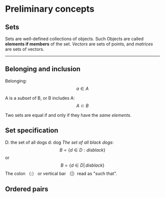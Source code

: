 # Preliminary concepts
## Sets
Sets are well-defined collections of objects. Such Objects are called **elements if members** of the set. *Vectors* are sets of points, and *matrices* are sets of vectors.

---

## Belonging and inclusion
Βelonging:  $$
a\in A
$$

A is a *subset* of B, or B includes A:$$ 
A \subset B
$$

Two sets are equal if and only if they have the *same elements*.

## Set specification
D: the set of all dogs
d: dog
*The set of all black dogs*: 
$$
B= \left\{d\in D: d is black \right\}
$$
οr
$$
B= \left\{d\in D|\, d is black \right\}
$$
Τhe colon （:） or vertical bar （|）read as "such that".

## Ordered pairs
